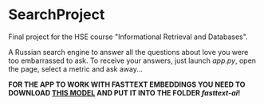 # SearchProject
Final project for the HSE course "Informational Retrieval and Databases".

A Russian search engine to answer all the questions about love you were too embarrassed to ask. To receive your answers, just launch _app.py_, open the page, select a metric and ask away...

**FOR THE APP TO WORK WITH FASTTEXT EMBEDDINGS YOU NEED TO DOWNLOAD [THIS MODEL](https://rusvectores.org/static/models/rusvectores4/fasttext/araneum_none_fasttextcbow_300_5_2018.tgz) AND PUT IT INTO THE FOLDER _fasttext-ai_!**
